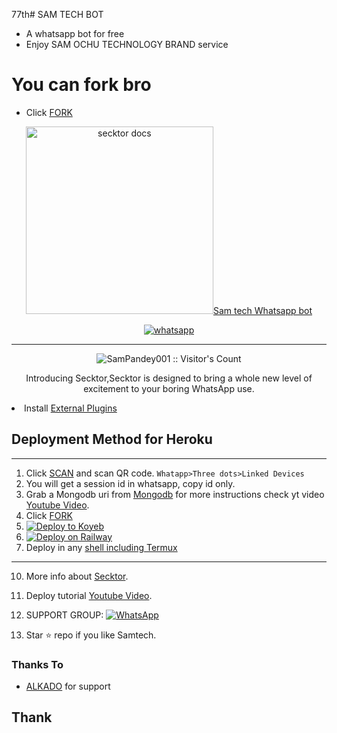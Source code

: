 77th# SAM TECH BOT



-  A whatsapp bot for free
-  Enjoy SAM OCHU TECHNOLOGY BRAND
service

#  You can fork bro

- Click [FORK](https://github.com/SAM-OCHUU/Samtech-bot/fork)




  
<p align="center">  
  <a href="https://citel.vercel.app/">
    <img alt="secktor docs" height="300" src="
    <h1 align="center">Sam tech Whatsapp bot</h1>
  </a>
</p>
   
<p align="center">

  <a aria-label="Join our chats" href="https://chat.whatsapp.com/Bl2F9UTVU4CBfZU6eVnrbCl" target="_blank">
    <img alt="whatsapp" src="https://img.shields.io/badge/Join Group-25D366?style=for-the-badge&logo=whatsapp&logoColor=white" />
  </a>
 
  
</p>


---

<p align="center"><img src="https://profile-counter.glitch.me/{SamPandey001}/count.svg" alt="SamPandey001 :: Visitor's Count" /></p>

  <p align="center"> Introducing Secktor,Secktor is designed to bring a whole new level of excitement to your boring WhatsApp use. </p
 
- Install [External Plugins](https://github.com/SamPandey001/Secktor-Plugins)
## Deployment Method for Heroku
---
1. Click [SCAN](        ) and scan QR code. `Whatapp>Three dots>Linked Devices`
2. You will get a session id in whatsapp, copy id only.
3. Grab a Mongodb uri from [Mongodb](https://signup.mongodb.com) for more instructions check yt video [Youtube Video](https://youtu.be/4u0uv3IiAAc).
4. Click [FORK](https://github.com/SamPandey001/Secktor-MD/fork)
7. [![Deploy to Koyeb](https://www.koyeb.com/static/images/deploy/button.svg)](https://secktorbot.me/koyeb)
8. [![Deploy on Railway](https://railway.app/button.svg)](https://railway.app/new/template/hbw5a1?referralCode=okazYt)
9. Deploy in any [shell including Termux](https://github.com/SAM-OCHUU/Samtech-Deploy#deploy-in-any-shell-including-termux)


---
10. More info about [Secktor](https://samtechbot.me/).
11. Deploy tutorial [Youtube Video](https://www.youtube.com/watch?v=7YWI50BDO5o).

14. SUPPORT GROUP: <a href="https://chat.whatsapp.com/Bl2F9UTVU4CBfZU6eVnrbCl"><img alt="WhatsApp" src="https://camo.githubusercontent.com/2157131829ac512183ee8f8b6c6f803688a4cc66a2e686602844e80478401a7c/68747470733a2f2f696d672e736869656c64732e696f2f62616467652f4a6f696e2047726f75702d3235443336363f7374796c653d666f722d7468652d6261646765266c6f676f3d7768617473617070266c6f676f436f6c6f723d7768697465"/></a>

15. Star ⭐ repo if you like Samtech.
### Thanks To

- [ALKADO](https://t.me/ak) for support

## Thank
